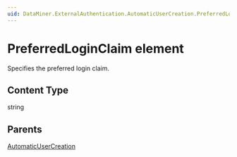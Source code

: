 ```yaml
---
uid: DataMiner.ExternalAuthentication.AutomaticUserCreation.PreferredLoginClaim
---
```


# PreferredLoginClaim element

Specifies the preferred login claim.

## Content Type

string

## Parents

[AutomaticUserCreation](xref:DataMiner.ExternalAuthentication.AutomaticUserCreation)
